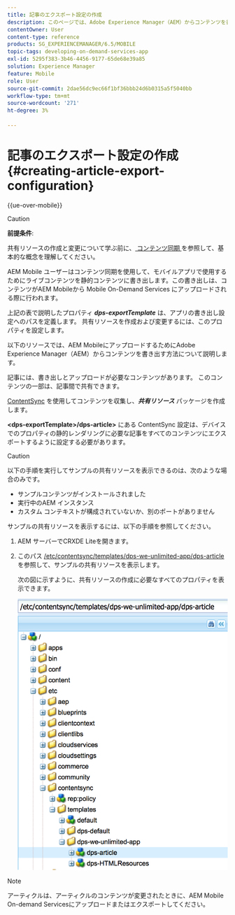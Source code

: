 ```yaml
---
title: 記事のエクスポート設定の作成
description: このページでは、Adobe Experience Manager（AEM）からコンテンツを書き出し、AEM Mobileにアップロードする方法を説明します。
contentOwner: User
content-type: reference
products: SG_EXPERIENCEMANAGER/6.5/MOBILE
topic-tags: developing-on-demand-services-app
exl-id: 5295f383-3b46-4456-9177-65de68e39a85
solution: Experience Manager
feature: Mobile
role: User
source-git-commit: 2dae56dc9ec66f1bf36bbb24d6b0315a5f5040bb
workflow-type: tm+mt
source-wordcount: '271'
ht-degree: 3%

---
```


# 記事のエクスポート設定の作成{#creating-article-export-configuration}

{{ue-over-mobile}}

>[!CAUTION]
>
>**前提条件**:
>
>共有リソースの作成と変更について学ぶ前に、[ コンテンツ同期 ](/help/mobile/mobile-ondemand-contentsync.md) を参照して、基本的な概念を理解してください。

AEM Mobile ユーザーはコンテンツ同期を使用して、モバイルアプリで使用するためにライブコンテンツを静的コンテンツに書き出します。この書き出しは、コンテンツがAEM Mobileから Mobile On-Demand Services にアップロードされる際に行われます。

上記の表で説明したプロパティ ***dps-exportTemplate*** は、アプリの書き出し設定へのパスを定義します。 共有リソースを作成および変更するには、このプロパティを設定します。

以下のリソースでは、AEM MobileにアップロードするためにAdobe Experience Manager（AEM）からコンテンツを書き出す方法について説明します。

記事には、書き出しとアップロードが必要なコンテンツがあります。 このコンテンツの一部は、記事間で共有できます。

[ContentSync](/help/mobile/mobile-ondemand-contentsync.md) を使用してコンテンツを収集し、***共有リソース*** パッケージを作成します。

**&lt;dps-exportTemplate>/dps-article>** にある ContentSync 設定は、デバイスでのプロパティの静的レンダリングに必要な記事をすべてのコンテンツにエクスポートするように設定する必要があります。

>[!CAUTION]
>
>以下の手順を実行してサンプルの共有リソースを表示できるのは、次のような場合のみです。
>
>* サンプルコンテンツがインストールされました
>* 実行中のAEM インスタンス
>* カスタム コンテキストが構成されていないか、別のポートがありません
>

サンプルの共有リソースを表示するには、以下の手順を参照してください。

1. AEM サーバーでCRXDE Liteを開きます。
1. このパス [/etc/contentsync/templates/dps-we-unlimited-app/dps-article](http://localhost:4502/crx/de/index.jsp#/etc/contentsync/templates/dps-we-unlimited-app/dps-article) を参照して、サンプルの共有リソースを表示します。

   次の図に示すように、共有リソースの作成に必要なすべてのプロパティを表示できます。

   ![chlimage_1-134](assets/chlimage_1-134.png)

>[!NOTE]
>
>アーティクルは、アーティクルのコンテンツが変更されたときに、AEM Mobile On-demand Servicesにアップロードまたはエクスポートしてください。
